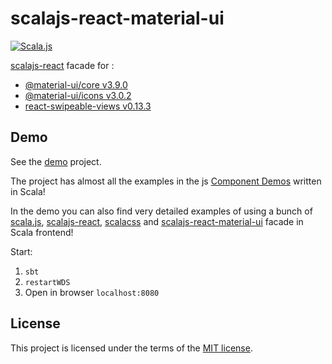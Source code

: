 # scalajs-react-material-ui

[![Scala.js](http://scala-js.org/assets/badges/scalajs-0.6.17.svg)](http://scala-js.org)

[scalajs-react](https://github.com/japgolly/scalajs-react) facade for :
* [@material-ui/core v3.9.0](https://github.com/mui-org/material-ui/tree/v3.x/packages/material-ui)
* [@material-ui/icons v3.0.2](https://github.com/mui-org/material-ui/tree/v3.x/packages/material-ui-icons)
* [react-swipeable-views v0.13.3](https://github.com/oliviertassinari/react-swipeable-views)

## Demo

See the [demo](/demo) project.

The project has almost all the examples in the js
[Component Demos](https://v3.material-ui.com/getting-started/installation/) written in Scala!

In the demo you can also find very detailed examples of using a bunch of [scala.js](http://scala-js.org), 
[scalajs-react](https://github.com/japgolly/scalajs-react), [scalacss](https://github.com/japgolly/scalacss)
and [scalajs-react-material-ui](https://github.com/kinoplan/scalajs-react-material-ui) facade in Scala frontend!

Start:
1. `sbt`
2. `restartWDS`
3. Open in browser `localhost:8080`

## License

This project is licensed under the terms of the [MIT license](/LICENSE).